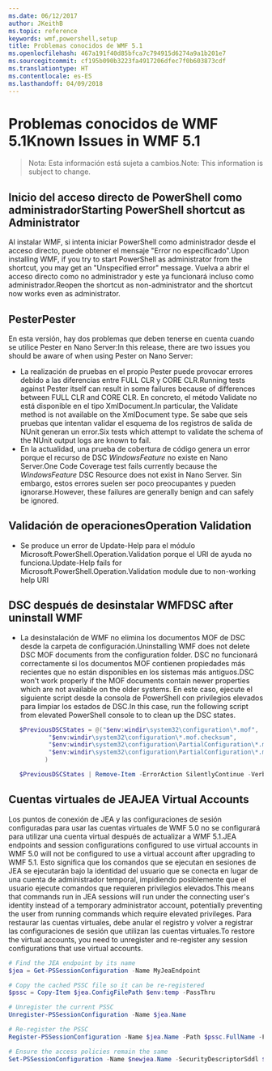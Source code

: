```yaml
---
ms.date: 06/12/2017
author: JKeithB
ms.topic: reference
keywords: wmf,powershell,setup
title: Problemas conocidos de WMF 5.1
ms.openlocfilehash: 467a191f40d85bfca7c794915d6274a9a1b201e7
ms.sourcegitcommit: cf195b090b3223fa4917206dfec7f0b603873cdf
ms.translationtype: HT
ms.contentlocale: es-ES
ms.lasthandoff: 04/09/2018
---
```

# <a name="known-issues-in-wmf-51"></a><span data-ttu-id="26948-103">Problemas conocidos de WMF 5.1</span><span class="sxs-lookup"><span data-stu-id="26948-103">Known Issues in WMF 5.1</span></span> #

> <span data-ttu-id="26948-104">Nota: Esta información está sujeta a cambios.</span><span class="sxs-lookup"><span data-stu-id="26948-104">Note: This information is subject to change.</span></span>

## <a name="starting-powershell-shortcut-as-administrator"></a><span data-ttu-id="26948-105">Inicio del acceso directo de PowerShell como administrador</span><span class="sxs-lookup"><span data-stu-id="26948-105">Starting PowerShell shortcut as Administrator</span></span>
<span data-ttu-id="26948-106">Al instalar WMF, si intenta iniciar PowerShell como administrador desde el acceso directo, puede obtener el mensaje "Error no especificado".</span><span class="sxs-lookup"><span data-stu-id="26948-106">Upon installing WMF, if you try to start PowerShell as administrator from the shortcut, you may get an "Unspecified error" message.</span></span>
<span data-ttu-id="26948-107">Vuelva a abrir el acceso directo como no administrador y este ya funcionará incluso como administrador.</span><span class="sxs-lookup"><span data-stu-id="26948-107">Reopen the shortcut as non-administrator and the shortcut now works even as administrator.</span></span>

## <a name="pester"></a><span data-ttu-id="26948-108">Pester</span><span class="sxs-lookup"><span data-stu-id="26948-108">Pester</span></span>
<span data-ttu-id="26948-109">En esta versión, hay dos problemas que deben tenerse en cuenta cuando se utilice Pester en Nano Server:</span><span class="sxs-lookup"><span data-stu-id="26948-109">In this release, there are two issues you should be aware of when using Pester on Nano Server:</span></span>

* <span data-ttu-id="26948-110">La realización de pruebas en el propio Pester puede provocar errores debido a las diferencias entre FULL CLR y CORE CLR.</span><span class="sxs-lookup"><span data-stu-id="26948-110">Running tests against Pester itself can result in some failures because of differences between FULL CLR and CORE CLR.</span></span> <span data-ttu-id="26948-111">En concreto, el método Validate no está disponible en el tipo XmlDocument.</span><span class="sxs-lookup"><span data-stu-id="26948-111">In particular, the Validate method is not available on the XmlDocument type.</span></span> <span data-ttu-id="26948-112">Se sabe que seis pruebas que intentan validar el esquema de los registros de salida de NUnit generan un error.</span><span class="sxs-lookup"><span data-stu-id="26948-112">Six tests which attempt to validate the schema of the NUnit output logs are known to fail.</span></span>
* <span data-ttu-id="26948-113">En la actualidad, una prueba de cobertura de código genera un error porque el recurso de DSC *WindowsFeature* no existe en Nano Server.</span><span class="sxs-lookup"><span data-stu-id="26948-113">One Code Coverage test fails currently because the *WindowsFeature* DSC Resource does not exist in Nano Server.</span></span> <span data-ttu-id="26948-114">Sin embargo, estos errores suelen ser poco preocupantes y pueden ignorarse.</span><span class="sxs-lookup"><span data-stu-id="26948-114">However, these failures are generally benign and can safely be ignored.</span></span>

## <a name="operation-validation"></a><span data-ttu-id="26948-115">Validación de operaciones</span><span class="sxs-lookup"><span data-stu-id="26948-115">Operation Validation</span></span>

* <span data-ttu-id="26948-116">Se produce un error de Update-Help para el módulo Microsoft.PowerShell.Operation.Validation porque el URI de ayuda no funciona.</span><span class="sxs-lookup"><span data-stu-id="26948-116">Update-Help fails for Microsoft.PowerShell.Operation.Validation module due to non-working help URI</span></span>

## <a name="dsc-after-uninstall-wmf"></a><span data-ttu-id="26948-117">DSC después de desinstalar WMF</span><span class="sxs-lookup"><span data-stu-id="26948-117">DSC after uninstall WMF</span></span>
* <span data-ttu-id="26948-118">La desinstalación de WMF no elimina los documentos MOF de DSC desde la carpeta de configuración.</span><span class="sxs-lookup"><span data-stu-id="26948-118">Uninstalling WMF does not delete DSC MOF documents from the configuration folder.</span></span> <span data-ttu-id="26948-119">DSC no funcionará correctamente si los documentos MOF contienen propiedades más recientes que no están disponibles en los sistemas más antiguos.</span><span class="sxs-lookup"><span data-stu-id="26948-119">DSC won't work properly if the MOF documents contain newer properties which are not available on the older systems.</span></span> <span data-ttu-id="26948-120">En este caso, ejecute el siguiente script desde la consola de PowerShell con privilegios elevados para limpiar los estados de DSC.</span><span class="sxs-lookup"><span data-stu-id="26948-120">In this case, run the following script from elevated PowerShell console to to clean up the DSC states.</span></span>
 ```powershell
    $PreviousDSCStates = @("$env:windir\system32\configuration\*.mof",
            "$env:windir\system32\configuration\*.mof.checksum",
            "$env:windir\system32\configuration\PartialConfiguration\*.mof",
            "$env:windir\system32\configuration\PartialConfiguration\*.mof.checksum"
           )

    $PreviousDSCStates | Remove-Item -ErrorAction SilentlyContinue -Verbose
 ```

## <a name="jea-virtual-accounts"></a><span data-ttu-id="26948-121">Cuentas virtuales de JEA</span><span class="sxs-lookup"><span data-stu-id="26948-121">JEA Virtual Accounts</span></span>
<span data-ttu-id="26948-122">Los puntos de conexión de JEA y las configuraciones de sesión configuradas para usar las cuentas virtuales de WMF 5.0 no se configurará para utilizar una cuenta virtual después de actualizar a WMF 5.1.</span><span class="sxs-lookup"><span data-stu-id="26948-122">JEA endpoints and session configurations configured to use virtual accounts in WMF 5.0 will not be configured to use a virtual account after upgrading to WMF 5.1.</span></span>
<span data-ttu-id="26948-123">Esto significa que los comandos que se ejecutan en sesiones de JEA se ejecutarán bajo la identidad del usuario que se conecta en lugar de una cuenta de administrador temporal, impidiendo posiblemente que el usuario ejecute comandos que requieren privilegios elevados.</span><span class="sxs-lookup"><span data-stu-id="26948-123">This means that commands run in JEA sessions will run under the connecting user's identity instead of a temporary administrator account, potentially preventing the user from running commands which require elevated privileges.</span></span>
<span data-ttu-id="26948-124">Para restaurar las cuentas virtuales, debe anular el registro y volver a registrar las configuraciones de sesión que utilizan las cuentas virtuales.</span><span class="sxs-lookup"><span data-stu-id="26948-124">To restore the virtual accounts, you need to unregister and re-register any session configurations that use virtual accounts.</span></span>

```powershell
# Find the JEA endpoint by its name
$jea = Get-PSSessionConfiguration -Name MyJeaEndpoint

# Copy the cached PSSC file so it can be re-registered
$pssc = Copy-Item $jea.ConfigFilePath $env:temp -PassThru

# Unregister the current PSSC
Unregister-PSSessionConfiguration -Name $jea.Name

# Re-register the PSSC
Register-PSSessionConfiguration -Name $jea.Name -Path $pssc.FullName -Force

# Ensure the access policies remain the same
Set-PSSessionConfiguration -Name $newjea.Name -SecurityDescriptorSddl $jea.SecurityDescriptorSddl
```